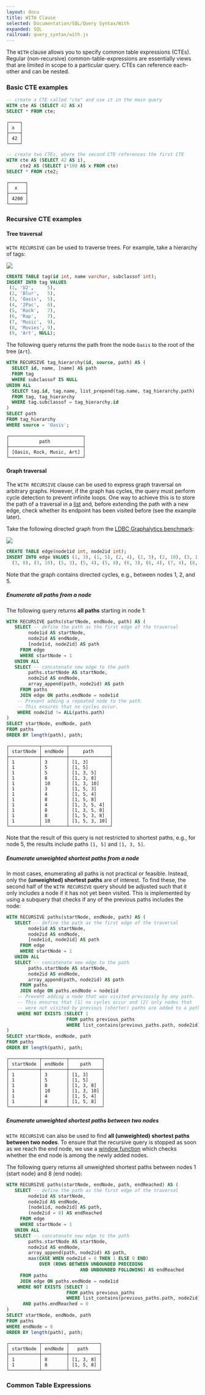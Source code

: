 ```yaml
---
layout: docu
title: WITH Clause
selected: Documentation/SQL/Query Syntax/With
expanded: SQL
railroad: query_syntax/with.js
---
```

The `WITH` clause allows you to specify common table expressions (CTEs). Regular (non-recursive) common-table-expressions are essentially views that are limited in scope to a particular query. CTEs can reference each-other and can be nested.

### Basic CTE examples

```sql
-- create a CTE called "cte" and use it in the main query
WITH cte AS (SELECT 42 AS x)
SELECT * FROM cte;
```

```command
┌────┐
│ x  │
├────┤
│ 42 │
└────┘
```

```sql
-- create two CTEs, where the second CTE references the first CTE
WITH cte AS (SELECT 42 AS i),
     cte2 AS (SELECT i*100 AS x FROM cte)
SELECT * FROM cte2;
```

```command
┌──────┐
│  x   │
├──────┤
│ 4200 │
└──────┘
```

### Recursive CTE examples

#### Tree traversal

`WITH RECURSIVE` can be used to traverse trees. For example, take a hierarchy of tags:

![](/images/examples/with-recursive-tree-example.png)

```sql
CREATE TABLE tag(id int, name varchar, subclassof int);
INSERT INTO tag VALUES
 (1, 'U2',     5),
 (2, 'Blur',   5),
 (3, 'Oasis',  5),
 (4, '2Pac',   6),
 (5, 'Rock',   7),
 (6, 'Rap',    7),
 (7, 'Music',  9),
 (8, 'Movies', 9),
 (9, 'Art', NULL);
```

The following query returns the path from the node `Oasis` to the root of the tree (`Art`).

```sql
WITH RECURSIVE tag_hierarchy(id, source, path) AS (
  SELECT id, name, [name] AS path
  FROM tag
  WHERE subclassof IS NULL
UNION ALL
  SELECT tag.id, tag.name, list_prepend(tag.name, tag_hierarchy.path)
  FROM tag, tag_hierarchy
  WHERE tag.subclassof = tag_hierarchy.id
)
SELECT path
FROM tag_hierarchy
WHERE source = 'Oasis';
```

```command
┌───────────────────────────┐
│           path            │
├───────────────────────────┤
│ [Oasis, Rock, Music, Art] │
└───────────────────────────┘
```

#### Graph traversal

The `WITH RECURSIVE` clause can be used to express graph traversal on arbitrary graphs. However, if the graph has cycles, the query must perform cycle detection to prevent infinite loops.
One way to achieve this is to store the path of a traversal in a [list](../../sql/data_types/list) and, before extending the path with a new edge, check whether its endpoint has been visited before (see the example later).

Take the following directed graph from the [LDBC Graphalytics benchmark](https://arxiv.org/pdf/2011.15028.pdf):

![](/images/examples/with-recursive-graph-example.png)

```sql
CREATE TABLE edge(node1id int, node2id int);
INSERT INTO edge VALUES (1, 3), (1, 5), (2, 4), (2, 5), (2, 10), (3, 1), (3, 5),
  (3, 8), (3, 10), (5, 3), (5, 4), (5, 8), (6, 3), (6, 4), (7, 4), (8, 1), (9, 4);
```

Note that the graph contains directed cycles, e.g., between nodes 1, 2, and 5.

##### Enumerate all paths from a node

The following query returns **all paths** starting in node 1:

```sql
WITH RECURSIVE paths(startNode, endNode, path) AS (
   SELECT -- define the path as the first edge of the traversal
        node1id AS startNode,
        node2id AS endNode,
        [node1id, node2id] AS path
     FROM edge
     WHERE startNode = 1
   UNION ALL
   SELECT -- concatenate new edge to the path
        paths.startNode AS startNode,
        node2id AS endNode,
        array_append(path, node2id) AS path
     FROM paths
     JOIN edge ON paths.endNode = node1id
    -- Prevent adding a repeated node to the path.
    -- This ensures that no cycles occur.
    WHERE node2id != ALL(paths.path)
)
SELECT startNode, endNode, path
FROM paths
ORDER BY length(path), path;
```

```command
┌───────────┬─────────┬───────────────┐
│ startNode │ endNode │     path      │
├───────────┼─────────┼───────────────┤
│ 1         │ 3       │ [1, 3]        │
│ 1         │ 5       │ [1, 5]        │
│ 1         │ 5       │ [1, 3, 5]     │
│ 1         │ 8       │ [1, 3, 8]     │
│ 1         │ 10      │ [1, 3, 10]    │
│ 1         │ 3       │ [1, 5, 3]     │
│ 1         │ 4       │ [1, 5, 4]     │
│ 1         │ 8       │ [1, 5, 8]     │
│ 1         │ 4       │ [1, 3, 5, 4]  │
│ 1         │ 8       │ [1, 3, 5, 8]  │
│ 1         │ 8       │ [1, 5, 3, 8]  │
│ 1         │ 10      │ [1, 5, 3, 10] │
└───────────┴─────────┴───────────────┘
```

Note that the result of this query is not restricted to shortest paths, e.g., for node 5, the results include paths `[1, 5]` and `[1, 3, 5]`.

##### Enumerate unweighted shortest paths from a node

In most cases, enumerating all paths is not practical or feasible. Instead, only the **(unweighted) shortest paths** are of interest. To find these, the second half of the `WITH RECURSIVE` query should be adjusted such that it only includes a node if it has not yet been visited. This is implemented by using a subquery that checks if any of the previous paths includes the node:

```sql
WITH RECURSIVE paths(startNode, endNode, path) AS (
   SELECT -- define the path as the first edge of the traversal
        node1id AS startNode,
        node2id AS endNode,
        [node1id, node2id] AS path
     FROM edge
     WHERE startNode = 1
   UNION ALL
   SELECT -- concatenate new edge to the path
        paths.startNode AS startNode,
        node2id AS endNode,
        array_append(path, node2id) AS path
     FROM paths
     JOIN edge ON paths.endNode = node1id
    -- Prevent adding a node that was visited previously by any path.
    -- This ensures that (1) no cycles occur and (2) only nodes that
    -- were not visited by previous (shorter) paths are added to a path.
    WHERE NOT EXISTS (SELECT 1
                      FROM paths previous_paths
                      WHERE list_contains(previous_paths.path, node2id))
)
SELECT startNode, endNode, path
FROM paths
ORDER BY length(path), path;
```

```command
┌───────────┬─────────┬────────────┐
│ startNode │ endNode │    path    │
├───────────┼─────────┼────────────┤
│ 1         │ 3       │ [1, 3]     │
│ 1         │ 5       │ [1, 5]     │
│ 1         │ 8       │ [1, 3, 8]  │
│ 1         │ 10      │ [1, 3, 10] │
│ 1         │ 4       │ [1, 5, 4]  │
│ 1         │ 8       │ [1, 5, 8]  │
└───────────┴─────────┴────────────┘
```

##### Enumerate unweighted shortest paths between two nodes

`WITH RECURSIVE` can also be used to find **all (unweighted) shortest paths between two nodes**. To ensure that the recursive query is stopped as soon as we reach the end node, we use a [window function](../../sql/window_functions) which checks whether the end node is among the newly added nodes.

The following query returns all unweighted shortest paths between nodes 1 (start node) and 8 (end node):

```sql
WITH RECURSIVE paths(startNode, endNode, path, endReached) AS (
   SELECT -- define the path as the first edge of the traversal
        node1id AS startNode,
        node2id AS endNode,
        [node1id, node2id] AS path,
        (node2id = 8) AS endReached
     FROM edge
     WHERE startNode = 1
   UNION ALL
   SELECT -- concatenate new edge to the path
        paths.startNode AS startNode,
        node2id AS endNode,
        array_append(path, node2id) AS path,
        max(CASE WHEN node2id = 8 THEN 1 ELSE 0 END)
            OVER (ROWS BETWEEN UNBOUNDED PRECEDING
                           AND UNBOUNDED FOLLOWING) AS endReached
     FROM paths
     JOIN edge ON paths.endNode = node1id
    WHERE NOT EXISTS (SELECT 1
                      FROM paths previous_paths
                      WHERE list_contains(previous_paths.path, node2id))
      AND paths.endReached = 0
)
SELECT startNode, endNode, path
FROM paths
WHERE endNode = 8
ORDER BY length(path), path;
```

```command
┌───────────┬─────────┬───────────┐
│ startNode │ endNode │   path    │
├───────────┼─────────┼───────────┤
│ 1         │ 8       │ [1, 3, 8] │
│ 1         │ 8       │ [1, 5, 8] │
└───────────┴─────────┴───────────┘
```

### Common Table Expressions
<div id="rrdiagram"></div>
